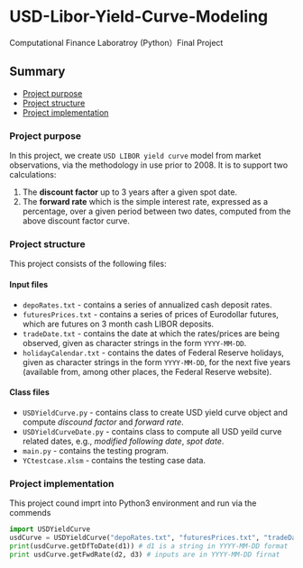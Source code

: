 # USD-Libor-Yield-Curve-Modeling
Computational Finance Laboratroy (Python）Final Project

## Summary
* [Project purpose](#abs-background-purpose)
* [Project structure](#project-structure)
* [Project implementation]((#abs-implementation))

### Project purpose
In this project, we create `USD LIBOR yield curve` model from market observations, via the methodology in use prior to 2008. It is to support two calculations:

1. The **discount factor** up to 3 years after a given spot date.
2. The **forward rate** which is the simple interest rate, expressed as a percentage, over a given period between two dates, computed from the above discount factor curve.

### Project structure 
This project consists of the following files:
#### Input files
* `depoRates.txt` - contains a series of annualized cash deposit rates. 
* `futuresPrices.txt` - contains a series of prices of Eurodollar futures, which are futures on 3 month cash LIBOR deposits.
* `tradeDate.txt` - contains the date at which the rates/prices are being observed, given as character strings in the form `YYYY-MM-DD`.
* `holidayCalendar.txt` - contains the dates of Federal Reserve holidays, given as character strings in the form `YYYY-MM-DD`, for the next five years (available from, among other places, the Federal Reserve website).

#### Class files

* `USDYieldCurve.py` - contains class to create USD yield curve object and compute *discound factor* and *forward rate*. 
* `USDYieldCurveDate.py` - contains class to compute all USD yeild curve related dates, e.g., *modified following date*, *spot date*. 
* `main.py` - contains the testing program.
* `YCtestcase.xlsm` - contains the testing case data. 

### Project implementation
This project cound imprt into Python3 environment and run via the commends
```python
import USDYieldCurve
usdCurve = USDYieldCurve("depoRates.txt", "futuresPrices.txt", "tradeDate.txt", "holidayCalendar.txt")
print(usdCurve.getDfToDate(d1)) # d1 is a string in YYYY-MM-DD format
print usdCurve.getFwdRate(d2, d3) # inputs are in YYYY-MM-DD firnat
```













